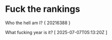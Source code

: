 # Fuck the rankings

Who the hell am I?
{ 20216388 }

What fucking year is it?
[ 2025-07-07T05:13:20Z ]
